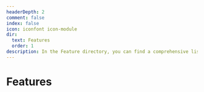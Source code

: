 ```yaml
---
headerDepth: 2
comment: false
index: false
icon: iconfont icon-module
dir:
  text: Features
  order: 1
description: In the Feature directory, you can find a comprehensive list of all the features currently available in Snap Hutao. You can refer to this directory to search for the corresponding documentation of each feature based on your specific needs.
---
```


# Features

<Catalog />
